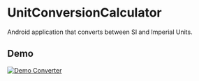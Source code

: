 # UnitConversionCalculator

Android application that converts between SI and Imperial Units.

## Demo
<!-- [![Demo Converter](https://gifs.com/gif/unit-converter-demo-MZggY3)](https://www.youtube.com/watch?v=tpzdQKWTdXc&t=539s) -->
[![Demo Converter](https://gifs.com/gif/unit-converter-demo-MZggY3)](https://youtu.be/xtKNeWXXms0)

